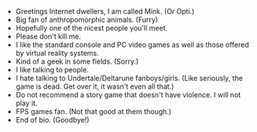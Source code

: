- Greetings Internet dwellers, I am called Mink. (Or Opti.)
- Big fan of anthropomorphic animals. (Furry)
- Hopefully one of the nicest people you'll meet.
- Please don't kill me.
- I like the standard console and PC video games as well as those offered by virtual reality systems.
- Kind of a geek in some fields. (Sorry.)
- I like talking to people.
- I hate talking to Undertale/Deltarune fanboys/girls. (Like seriously, the game is dead. Get over it, it wasn't even all that.)
- Do not recommend a story game that doesn't have violence. I will not play it.
- FPS games fan. (Not that good at them though.)
- End of bio. (Goodbye!)
